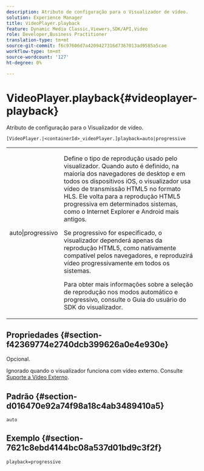 ```yaml
---
description: Atributo de configuração para o Visualizador de vídeo.
solution: Experience Manager
title: VideoPlayer.playback
feature: Dynamic Media Classic,Viewers,SDK/API,Video
role: Developer,Business Practitioner
translation-type: tm+mt
source-git-commit: f6c97606d7a4209427316d7367013ad9585a5cae
workflow-type: tm+mt
source-wordcount: '127'
ht-degree: 0%

---
```



# VideoPlayer.playback{#videoplayer-playback}

Atributo de configuração para o Visualizador de vídeo.

`[VideoPlayer.|<containerId>_videoPlayer.]playback=auto|progressive`

<table id="table_C616483932C2482CA9794DDD7313FD7C"> 
 <tbody> 
  <tr> 
   <td colname="col1"> <p> <span class="codeph"> auto|progressivo</span> </p> </td> 
   <td colname="col2"> <p> Define o tipo de reprodução usado pelo visualizador. Quando <span class="codeph"> auto</span> é definido, na maioria dos navegadores de desktop e em todos os dispositivos iOS, o visualizador usa vídeo de transmissão HTML5 no formato HLS. Ele volta para a reprodução HTML5 progressiva em determinados sistemas, como o Internet Explorer e Android mais antigos. </p> <p>Se <span class="codeph"> progressivo</span> for especificado, o visualizador dependerá apenas da reprodução HTML5, como nativamente compatível pelos navegadores, e reproduzirá vídeo progressivamente em todos os sistemas. </p> <p>Para obter mais informações sobre a seleção de reprodução nos modos automático e progressivo, consulte o Guia do usuário do SDK do visualizador. </p> </td> 
  </tr> 
 </tbody> 
</table>

## Propriedades {#section-f42369774e2740dcb399626a0e4e930e}

Opcional.

Ignorado quando o visualizador funciona com vídeo externo. Consulte [Suporte a Vídeo Externo](../../../c-html5-s7-aem-asset-viewers/c-html5-video-reference/r-html5-video-viewer-20-external-video-support.md#concept-22c67fee43274a29b28ee16770b1b1f3).

## Padrão {#section-d016470e92a74f98a18c4ab3489410a5}

`auto`

## Exemplo {#section-7621c8ebd4144bc08a537d01bd9c3f2f}

```
playback=progressive
```

